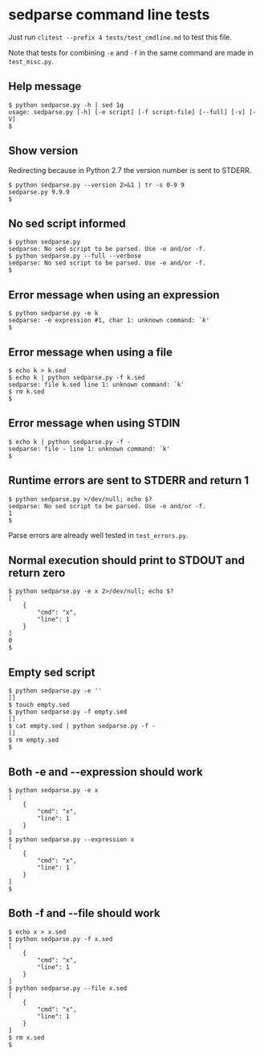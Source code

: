 # sedparse command line tests

Just run `clitest --prefix 4 tests/test_cmdline.md` to test this file.

Note that tests for combining `-e` and `-f` in the same command are made in `test_misc.py`.

## Help message

    $ python sedparse.py -h | sed 1q
    usage: sedparse.py [-h] [-e script] [-f script-file] [--full] [-v] [-V]
    $

## Show version

Redirecting because in Python 2.7 the version number is sent to STDERR.

    $ python sedparse.py --version 2>&1 | tr -s 0-9 9
    sedparse.py 9.9.9
    $

## No sed script informed

    $ python sedparse.py
    sedparse: No sed script to be parsed. Use -e and/or -f.
    $ python sedparse.py --full --verbose
    sedparse: No sed script to be parsed. Use -e and/or -f.
    $

## Error message when using an expression

    $ python sedparse.py -e k
    sedparse: -e expression #1, char 1: unknown command: `k'
    $

## Error message when using a file

    $ echo k > k.sed
    $ echo k | python sedparse.py -f k.sed
    sedparse: file k.sed line 1: unknown command: `k'
    $ rm k.sed
    $

## Error message when using STDIN

    $ echo k | python sedparse.py -f -
    sedparse: file - line 1: unknown command: `k'
    $

## Runtime errors are sent to STDERR and return 1

    $ python sedparse.py >/dev/null; echo $?
    sedparse: No sed script to be parsed. Use -e and/or -f.
    1
    $

Parse errors are already well tested in `test_errors.py`.

## Normal execution should print to STDOUT and return zero

    $ python sedparse.py -e x 2>/dev/null; echo $?
    [
        {
            "cmd": "x",
            "line": 1
        }
    ]
    0
    $

## Empty sed script

    $ python sedparse.py -e ''
    []
    $ touch empty.sed
    $ python sedparse.py -f empty.sed
    []
    $ cat empty.sed | python sedparse.py -f -
    []
    $ rm empty.sed
    $

## Both -e and --expression should work

    $ python sedparse.py -e x
    [
        {
            "cmd": "x",
            "line": 1
        }
    ]
    $ python sedparse.py --expression x
    [
        {
            "cmd": "x",
            "line": 1
        }
    ]
    $

## Both -f and --file should work

    $ echo x > x.sed
    $ python sedparse.py -f x.sed
    [
        {
            "cmd": "x",
            "line": 1
        }
    ]
    $ python sedparse.py --file x.sed
    [
        {
            "cmd": "x",
            "line": 1
        }
    ]
    $ rm x.sed
    $
